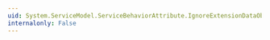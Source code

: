 ```yaml
---
uid: System.ServiceModel.ServiceBehaviorAttribute.IgnoreExtensionDataObject
internalonly: False
---
```

